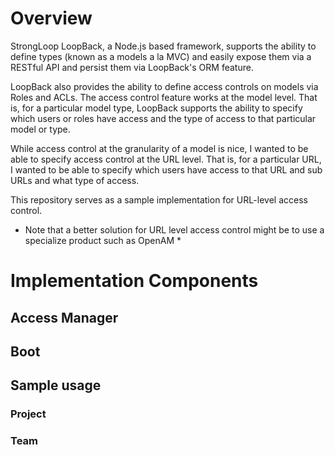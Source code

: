 # Overview
StrongLoop LoopBack, a Node.js based framework, supports the ability
to define types (known as a models a la MVC) and easily expose them
via a RESTful API and persist them via LoopBack's ORM feature.  

LoopBack also provides the ability to define access controls on models
via Roles and ACLs.  The access control feature works at the model level.
That is, for a particular model type, LoopBack supports the ability
to specify which users or roles have access and the type of access
to that particular model or type.   

While access control at the granularity of a model is nice, I
wanted to be able to specify access control at the URL level.  That is,
for a particular URL, I wanted to be able to specify which users
have access to that URL and sub URLs and what type of access.

This repository serves as a sample implementation for URL-level
access control.  

* Note that a better solution for URL level access control
might be to use a specialize product such as OpenAM *


# Implementation Components
## Access Manager

## Boot

## Sample usage

### Project

### Team




